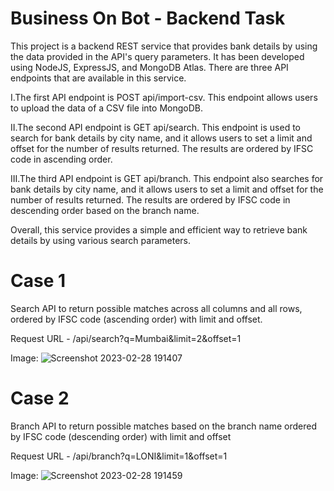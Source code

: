 # Business On Bot - Backend Task

This project is a backend REST service that provides bank details by using the data provided in the API's query parameters. It has been developed using NodeJS, ExpressJS, and MongoDB Atlas. There are three API endpoints that are available in this service.

I.The first API endpoint is POST api/import-csv. This endpoint allows users to upload the data of a CSV file into MongoDB.

II.The second API endpoint is GET api/search. This endpoint is used to search for bank details by city name, and it allows users to set a limit and offset for the number of results returned. The results are ordered by IFSC code in ascending order.

III.The third API endpoint is GET api/branch. This endpoint also searches for bank details by city name, and it allows users to set a limit and offset for the number of results returned. The results are ordered by IFSC code in descending order based on the branch name.

Overall, this service provides a simple and efficient way to retrieve bank details by using various search parameters.


# Case 1
Search API to return possible matches across all columns and all rows, ordered by IFSC code (ascending order) with limit and offset.


Request URL - /api/search?q=Mumbai&limit=2&offset=1

Image:
![Screenshot 2023-02-28 191407](https://user-images.githubusercontent.com/77921023/221874218-0436caad-341d-4ae1-9ba3-97fa2a78f900.jpg)


# Case 2
Branch API to return possible matches based on the branch name ordered by IFSC code (descending order) with limit and offset

Request URL - /api/branch?q=LONI&limit=1&offset=1

Image:
![Screenshot 2023-02-28 191459](https://user-images.githubusercontent.com/77921023/221874134-5f875a65-01e7-4713-a943-8afb4eecb005.jpg)
